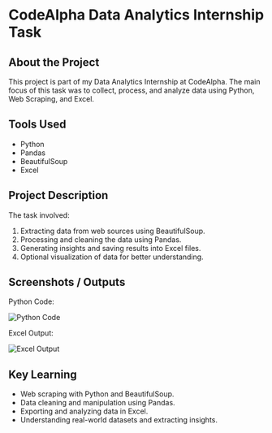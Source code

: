 # CodeAlpha Data Analytics Internship Task

## About the Project
This project is part of my Data Analytics Internship at CodeAlpha. The main focus of this task was to collect, process, and analyze data using Python, Web Scraping, and Excel.

## Tools Used
- Python
- Pandas
- BeautifulSoup
- Excel

## Project Description
The task involved:
1. Extracting data from web sources using BeautifulSoup.
2. Processing and cleaning the data using Pandas.
3. Generating insights and saving results into Excel files.
4. Optional visualization of data for better understanding.

## Screenshots / Outputs

Python Code:

![Python Code](<img width="1920" height="1020" alt="task1_webscraping py - Task1_WebScraping - Visual Studio Code 15-08-2025 14_57_32" src="https://github.com/user-attachments/assets/1ee26c55-8498-4b75-a255-bed551372f8d" />
)

Excel Output:

![Excel Output](<img width="1920" height="1020" alt="books_data - Excel 15-08-2025 15_07_31" src="https://github.com/user-attachments/assets/2a1def9e-4e5b-4611-8686-a982cb909d88" />
)

## Key Learning
- Web scraping with Python and BeautifulSoup.
- Data cleaning and manipulation using Pandas.
- Exporting and analyzing data in Excel.
- Understanding real-world datasets and extracting insights.
